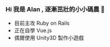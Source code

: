 ### Hi 我是 Alan , 逐漸茁壯的小小碼農 🌱


- 目前主攻 Ruby on Rails
- 正在自學 Vue.js
- 偶爾使用 Unity3D 製作小遊戲

<!--
**pa013971/pa013971** is a ✨ _special_ ✨ repository because its `README.md` (this file) appears on your GitHub profile.

Here are some ideas to get you started:

- 🔭 I’m currently working on ...
- 🌱 I’m currently learning ...
- 👯 I’m looking to collaborate on ...
- 🤔 I’m looking for help with ...
- 💬 Ask me about ...
- 📫 How to reach me: ...
- 😄 Pronouns: ...
- ⚡ Fun fact: ...
-->
